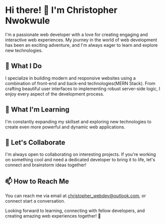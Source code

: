 # Hi there! 👋 I'm Christopher Nwokwule

I'm a passionate web developer with a love for creating engaging and interactive web experiences. My journey in the world of web development has been an exciting adventure, and I'm always eager to learn and explore new technologies.

## 🔭 What I Do

I specialize in building modern and responsive websites using a combination of front-end and back-end technologies(MERN Stack). From crafting beautiful user interfaces to implementing robust server-side logic, I enjoy every aspect of the development process.

## 🌱 What I'm Learning

I'm constantly expanding my skillset and exploring new technologies to create even more powerful and dynamic web applications.

## 👯 Let's Collaborate

I'm always open to collaborating on interesting projects. If you're working on something cool and need a dedicated developer to bring it to life, let's connect and brainstorm ideas together!

## 📫 How to Reach Me

You can reach me via email at christopher_webdev@outlook.com, or connect start a conversation.

Looking forward to learning, connecting with fellow developers, and creating amazing web experiences together! 🚀

